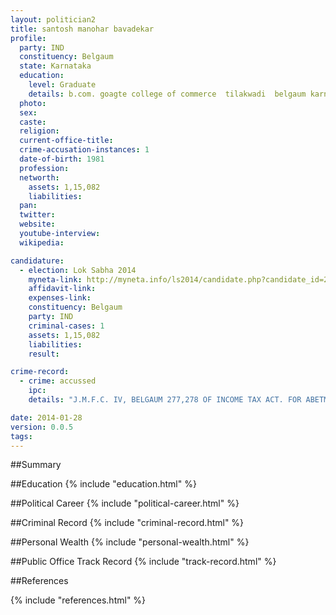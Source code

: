 ```yaml
---
layout: politician2
title: santosh manohar bavadekar
profile: 
  party: IND
  constituency: Belgaum
  state: Karnataka
  education: 
    level: Graduate
    details: b.com. goagte college of commerce  tilakwadi  belgaum karnataka university  dharwad from 2000
  photo: 
  sex: 
  caste: 
  religion: 
  current-office-title: 
  crime-accusation-instances: 1
  date-of-birth: 1981
  profession: 
  networth: 
    assets: 1,15,082
    liabilities: 
  pan: 
  twitter: 
  website: 
  youtube-interview: 
  wikipedia: 

candidature: 
  - election: Lok Sabha 2014
    myneta-link: http://myneta.info/ls2014/candidate.php?candidate_id=2102
    affidavit-link: 
    expenses-link: 
    constituency: Belgaum 
    party: IND
    criminal-cases: 1
    assets: 1,15,082
    liabilities: 
    result:  

crime-record: 
  - crime: accussed
    ipc: 
    details: "J.M.F.C. IV, BELGAUM 277,278 OF INCOME TAX ACT. FOR ABETMENT OF FALSE RETURN, CC NO.1155/2012 DT.28/04/2012" 

date: 2014-01-28
version: 0.0.5
tags: 
---
```

##Summary


##Education
{% include "education.html" %}


##Political Career
{% include "political-career.html" %}


##Criminal Record
{% include "criminal-record.html" %}


##Personal Wealth
{% include "personal-wealth.html" %}


##Public Office Track Record
{% include "track-record.html" %}


##References


{% include "references.html" %}